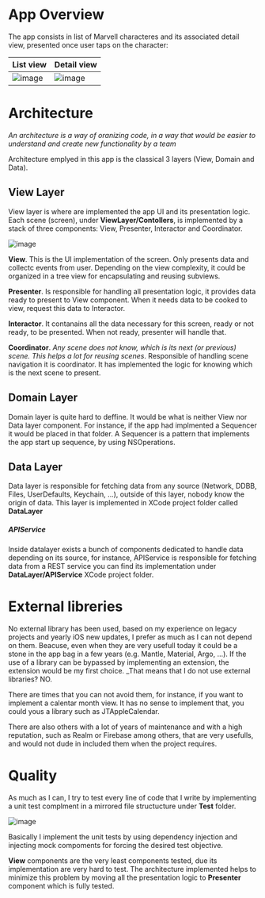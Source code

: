 # App Overview

The app consists in list of Marvell characteres and its associated detail view, presented once user taps on the character:

| List view      | Detail view |
| ----------- | ----------- |
| ![image](https://user-images.githubusercontent.com/4647295/209925551-34a711f9-98cf-48f7-9929-537ca3cb9e23.png)      | ![image](https://user-images.githubusercontent.com/4647295/209933050-257b1e4b-1383-4ab8-ab6b-10ea781ab7aa.png)     |


# Architecture
_An architecture is a way of oranizing code, in a way that would be easier to understand and create new functionality by a team_

Architecture emplyed in this app is the classical 3 layers (View, Domain and Data). 

## View Layer
View layer is where are implemented the app UI and its presentation logic. Each scene (screen), under __ViewLayer/Contollers__, is implemented by a stack of three components: View, Presenter, Interactor and Coordinator.

![image](https://user-images.githubusercontent.com/4647295/209935891-e61bc712-ab3d-4191-9d18-712a5248464d.png)

**View**. This is the UI implementation of the screen. Only presents data and collectc events from user. Depending on the view complexity, it could be organized in a tree view for encapsulating and reusing subviews.

**Presenter**. Is responsible for handling all presentation logic, it provides data ready to present to View component. When it needs data to be cooked to view, request this data to Interactor. 

**Interactor**. It contanains all the data necessary for this screen, ready or not ready, to be presented. When not ready, presenter will handle that.

**Coordinator**. _Any scene does not know, which is its next (or previous) scene. This helps a lot for reusing scenes_. Responsible of handling scene navigation it is coordinator. It has implemented the logic for knowing which is the next scene to present. 


## Domain Layer
Domain layer is quite hard to deffine. It would be what is neither View nor Data layer component. For instance, if the app had implmented a Sequencer it would be placed in that folder. A Sequencer is a pattern that implements the app start up sequence, by using NSOperations.


## Data Layer
Data layer is responsible for fetching data from any source (Network, DDBB, Files, UserDefaults, Keychain, ...), outside of this layer, nobody know the origin of data. This layer is implemented in XCode project folder called __DataLayer__
##### APIService
Inside datalayer exists a bunch of components dedicated to handle data depending on its source, for instance, APIService is responsible for fetching data from a REST service you can find its implementation under __DataLayer/APIService__ XCode project folder. 


# External libreries

No external library has been used, based on my experience on legacy projects and yearly iOS new updates, I prefer as much as I can not depend on them. Beacuse, even when they are very usefull today it could be a stone in the app bag in a few years (e.g. Mantle, Material, Argo, ...). If the use of a library can be bypassed by implementing an extension, the extension would be my first choice. _That means that I do not use external libraries? NO.  

There are times that you can not avoid them, for instance, if you want to implement a calentar month view. It has no sense to implement that, you could yous a library such as JTAppleCalendar.

There are also others with a lot of years of maintenance and with a high reputation, such as Realm or Firebase among others, that are very usefulls, and would not dude in included them when the project requires.


# Quality

As much as I can, I try to test every line of code that I write by implementing a unit test complment in a mirrored file structucture under __Test__ folder.

![image](https://user-images.githubusercontent.com/4647295/209940633-78c0b6a6-f898-44cb-88b9-9291aa7f4467.png)

Basically I implement the unit tests by using dependency injection and injecting mock compoments for forcing the desired test objective.

**View** components are the very least components tested, due its implementation are very hard to test. The architecture implemented helps to minimize this problem by moving all the presentation logic to **Presenter** component which is fully tested.

